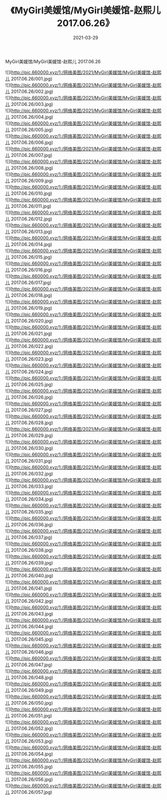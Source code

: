 ﻿---
layout: post
title:  《MyGirl美媛馆/MyGirl美媛馆-赵熙儿 2017.06.26》
date:   2021-03-29
img: http://pic.660000.xyz/1:/网络美图/2021/MyGirl美媛馆/MyGirl美媛馆-赵熙儿 2017.06.26/000.jpg
categories: [美女, 清纯, 唯美]
---

MyGirl美媛馆/MyGirl美媛馆-赵熙儿 2017.06.26

 ![](http://pic.660000.xyz/1:/网络美图/2021/MyGirl美媛馆/MyGirl美媛馆-赵熙儿 2017.06.26/001.jpg) <br>![](http://pic.660000.xyz/1:/网络美图/2021/MyGirl美媛馆/MyGirl美媛馆-赵熙儿 2017.06.26/002.jpg) <br>![](http://pic.660000.xyz/1:/网络美图/2021/MyGirl美媛馆/MyGirl美媛馆-赵熙儿 2017.06.26/003.jpg) <br>![](http://pic.660000.xyz/1:/网络美图/2021/MyGirl美媛馆/MyGirl美媛馆-赵熙儿 2017.06.26/004.jpg) <br>![](http://pic.660000.xyz/1:/网络美图/2021/MyGirl美媛馆/MyGirl美媛馆-赵熙儿 2017.06.26/005.jpg) <br>![](http://pic.660000.xyz/1:/网络美图/2021/MyGirl美媛馆/MyGirl美媛馆-赵熙儿 2017.06.26/006.jpg) <br>![](http://pic.660000.xyz/1:/网络美图/2021/MyGirl美媛馆/MyGirl美媛馆-赵熙儿 2017.06.26/007.jpg) <br>![](http://pic.660000.xyz/1:/网络美图/2021/MyGirl美媛馆/MyGirl美媛馆-赵熙儿 2017.06.26/008.jpg) <br>![](http://pic.660000.xyz/1:/网络美图/2021/MyGirl美媛馆/MyGirl美媛馆-赵熙儿 2017.06.26/009.jpg) <br>![](http://pic.660000.xyz/1:/网络美图/2021/MyGirl美媛馆/MyGirl美媛馆-赵熙儿 2017.06.26/010.jpg) <br>![](http://pic.660000.xyz/1:/网络美图/2021/MyGirl美媛馆/MyGirl美媛馆-赵熙儿 2017.06.26/011.jpg) <br>![](http://pic.660000.xyz/1:/网络美图/2021/MyGirl美媛馆/MyGirl美媛馆-赵熙儿 2017.06.26/012.jpg) <br>![](http://pic.660000.xyz/1:/网络美图/2021/MyGirl美媛馆/MyGirl美媛馆-赵熙儿 2017.06.26/013.jpg) <br>![](http://pic.660000.xyz/1:/网络美图/2021/MyGirl美媛馆/MyGirl美媛馆-赵熙儿 2017.06.26/014.jpg) <br>![](http://pic.660000.xyz/1:/网络美图/2021/MyGirl美媛馆/MyGirl美媛馆-赵熙儿 2017.06.26/015.jpg) <br>![](http://pic.660000.xyz/1:/网络美图/2021/MyGirl美媛馆/MyGirl美媛馆-赵熙儿 2017.06.26/016.jpg) <br>![](http://pic.660000.xyz/1:/网络美图/2021/MyGirl美媛馆/MyGirl美媛馆-赵熙儿 2017.06.26/017.jpg) <br>![](http://pic.660000.xyz/1:/网络美图/2021/MyGirl美媛馆/MyGirl美媛馆-赵熙儿 2017.06.26/018.jpg) <br>![](http://pic.660000.xyz/1:/网络美图/2021/MyGirl美媛馆/MyGirl美媛馆-赵熙儿 2017.06.26/019.jpg) <br>![](http://pic.660000.xyz/1:/网络美图/2021/MyGirl美媛馆/MyGirl美媛馆-赵熙儿 2017.06.26/020.jpg) <br>![](http://pic.660000.xyz/1:/网络美图/2021/MyGirl美媛馆/MyGirl美媛馆-赵熙儿 2017.06.26/021.jpg) <br>![](http://pic.660000.xyz/1:/网络美图/2021/MyGirl美媛馆/MyGirl美媛馆-赵熙儿 2017.06.26/022.jpg) <br>![](http://pic.660000.xyz/1:/网络美图/2021/MyGirl美媛馆/MyGirl美媛馆-赵熙儿 2017.06.26/023.jpg) <br>![](http://pic.660000.xyz/1:/网络美图/2021/MyGirl美媛馆/MyGirl美媛馆-赵熙儿 2017.06.26/024.jpg) <br>![](http://pic.660000.xyz/1:/网络美图/2021/MyGirl美媛馆/MyGirl美媛馆-赵熙儿 2017.06.26/025.jpg) <br>![](http://pic.660000.xyz/1:/网络美图/2021/MyGirl美媛馆/MyGirl美媛馆-赵熙儿 2017.06.26/026.jpg) <br>![](http://pic.660000.xyz/1:/网络美图/2021/MyGirl美媛馆/MyGirl美媛馆-赵熙儿 2017.06.26/027.jpg) <br>![](http://pic.660000.xyz/1:/网络美图/2021/MyGirl美媛馆/MyGirl美媛馆-赵熙儿 2017.06.26/028.jpg) <br>![](http://pic.660000.xyz/1:/网络美图/2021/MyGirl美媛馆/MyGirl美媛馆-赵熙儿 2017.06.26/029.jpg) <br>![](http://pic.660000.xyz/1:/网络美图/2021/MyGirl美媛馆/MyGirl美媛馆-赵熙儿 2017.06.26/030.jpg) <br>![](http://pic.660000.xyz/1:/网络美图/2021/MyGirl美媛馆/MyGirl美媛馆-赵熙儿 2017.06.26/031.jpg) <br>![](http://pic.660000.xyz/1:/网络美图/2021/MyGirl美媛馆/MyGirl美媛馆-赵熙儿 2017.06.26/032.jpg) <br>![](http://pic.660000.xyz/1:/网络美图/2021/MyGirl美媛馆/MyGirl美媛馆-赵熙儿 2017.06.26/033.jpg) <br>![](http://pic.660000.xyz/1:/网络美图/2021/MyGirl美媛馆/MyGirl美媛馆-赵熙儿 2017.06.26/034.jpg) <br>![](http://pic.660000.xyz/1:/网络美图/2021/MyGirl美媛馆/MyGirl美媛馆-赵熙儿 2017.06.26/035.jpg) <br>![](http://pic.660000.xyz/1:/网络美图/2021/MyGirl美媛馆/MyGirl美媛馆-赵熙儿 2017.06.26/036.jpg) <br>![](http://pic.660000.xyz/1:/网络美图/2021/MyGirl美媛馆/MyGirl美媛馆-赵熙儿 2017.06.26/037.jpg) <br>![](http://pic.660000.xyz/1:/网络美图/2021/MyGirl美媛馆/MyGirl美媛馆-赵熙儿 2017.06.26/038.jpg) <br>![](http://pic.660000.xyz/1:/网络美图/2021/MyGirl美媛馆/MyGirl美媛馆-赵熙儿 2017.06.26/039.jpg) <br>![](http://pic.660000.xyz/1:/网络美图/2021/MyGirl美媛馆/MyGirl美媛馆-赵熙儿 2017.06.26/040.jpg) <br>![](http://pic.660000.xyz/1:/网络美图/2021/MyGirl美媛馆/MyGirl美媛馆-赵熙儿 2017.06.26/041.jpg) <br>![](http://pic.660000.xyz/1:/网络美图/2021/MyGirl美媛馆/MyGirl美媛馆-赵熙儿 2017.06.26/042.jpg) <br>![](http://pic.660000.xyz/1:/网络美图/2021/MyGirl美媛馆/MyGirl美媛馆-赵熙儿 2017.06.26/043.jpg) <br>![](http://pic.660000.xyz/1:/网络美图/2021/MyGirl美媛馆/MyGirl美媛馆-赵熙儿 2017.06.26/044.jpg) <br>![](http://pic.660000.xyz/1:/网络美图/2021/MyGirl美媛馆/MyGirl美媛馆-赵熙儿 2017.06.26/045.jpg) <br>![](http://pic.660000.xyz/1:/网络美图/2021/MyGirl美媛馆/MyGirl美媛馆-赵熙儿 2017.06.26/046.jpg) <br>![](http://pic.660000.xyz/1:/网络美图/2021/MyGirl美媛馆/MyGirl美媛馆-赵熙儿 2017.06.26/047.jpg) <br>![](http://pic.660000.xyz/1:/网络美图/2021/MyGirl美媛馆/MyGirl美媛馆-赵熙儿 2017.06.26/048.jpg) <br>![](http://pic.660000.xyz/1:/网络美图/2021/MyGirl美媛馆/MyGirl美媛馆-赵熙儿 2017.06.26/049.jpg) <br>![](http://pic.660000.xyz/1:/网络美图/2021/MyGirl美媛馆/MyGirl美媛馆-赵熙儿 2017.06.26/050.jpg) <br>![](http://pic.660000.xyz/1:/网络美图/2021/MyGirl美媛馆/MyGirl美媛馆-赵熙儿 2017.06.26/051.jpg) <br>![](http://pic.660000.xyz/1:/网络美图/2021/MyGirl美媛馆/MyGirl美媛馆-赵熙儿 2017.06.26/052.jpg) <br>![](http://pic.660000.xyz/1:/网络美图/2021/MyGirl美媛馆/MyGirl美媛馆-赵熙儿 2017.06.26/053.jpg) <br>![](http://pic.660000.xyz/1:/网络美图/2021/MyGirl美媛馆/MyGirl美媛馆-赵熙儿 2017.06.26/054.jpg) <br>![](http://pic.660000.xyz/1:/网络美图/2021/MyGirl美媛馆/MyGirl美媛馆-赵熙儿 2017.06.26/055.jpg) <br>![](http://pic.660000.xyz/1:/网络美图/2021/MyGirl美媛馆/MyGirl美媛馆-赵熙儿 2017.06.26/056.jpg) <br>![](http://pic.660000.xyz/1:/网络美图/2021/MyGirl美媛馆/MyGirl美媛馆-赵熙儿 2017.06.26/057.jpg) <br>